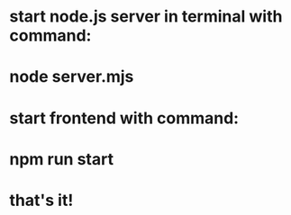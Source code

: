 # start node.js server in terminal with command: 
# node server.mjs

# start frontend with command:
# npm run start

# that's it!
